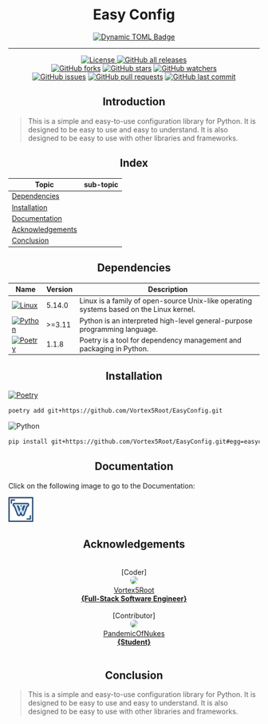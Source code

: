 <h1 align="center">Easy Config</h1>

<p align="center">
    <a href="https://github.com/Vortex5Root/EasyConfig/releases"><img alt="Dynamic TOML Badge" src="https://img.shields.io/badge/dynamic/toml?url=https%3A%2F%2Fraw.githubusercontent.com%2FVortex5Root%2FEasyConfig%2Fmain%2Fpyproject.toml&query=%24.tool.poetry.version&logo=data%3Aimage%2Fpng%3Bbase64%2CiVBORw0KGgoAAAANSUhEUgAAAA4AAAAOCAMAAAAolt3jAAAAtFBMVEVHcEyWYTihdkuXYzrBjlqhbkHepWuzglG8hFGWYjmzglHepmz3z5iygVCWYjmWYjmxgVDsvorMlmDepmybaD2oe02ufU2leUzdpWqzglGfdUrgqnH616j%2F4LKWYjmvf1C3hVPepmyWYjmWZDuWYjmzglGWYjmwfk7fp22aZjz93a7VoGmpfFKdbEe4hlTFkFzwxZH30aDpuYO%2BnICUbUbGkl3jrnbjr3eSYjuuiWzNq4fjvI5PAatoAAAAJXRSTlMA4v34FBH4Jwwn4l8IXFG6%2FrWcv2PCZqdJxeX291Ci4uVQ5eQoZPLoqAAAAIxJREFUCNdFzscCgjAQBNA1JIAGVMDeW0iEAPb6%2F%2F9lCuqc9s1eBkDHpxTDN8E8mroJ9S1G0Sw7noSbrAMAHLvidshMERPwVlUuxF0Vb7ltgtdi5VUV%2BetcNAwZKyv%2BeP7J%2BD6VRaq5rKmiOUGoW3OzAzxEF2npLIgaGPbN1%2Bm07S4SjvkPOnjQI%2Bb4AGCaEYNClUKKAAAAAElFTkSuQmCC&label=Package%20Version"></a>
</p>

-------

<p align="center">
    <a href="https://github.com/Vortex5Root/EasyConfig/blob/master/LICENSE"><img src="https://img.shields.io/github/license/Vortex5Root/EasyConfig.svg" alt="License">
    <a href="https://github.com/Vortex5Root/EasyConfig/releases"><img src="https://img.shields.io/github/downloads/Vortex5Root/EasyConfig/total.svg" alt="GitHub all releases"></a><br>
    <a href="https://github.com/Vortex5Root/EasyConfig/network"><img src="https://img.shields.io/github/forks/Vortex5Root/EasyConfig.svg" alt="GitHub forks"></a>
    <a href="https://github.com/Vortex5Root/EasyConfig/stargazers"><img src="https://img.shields.io/github/stars/Vortex5Root/EasyConfig.svg" alt="GitHub stars"></a>
    <a href="https://github.com/Vortex5Root/EasyConfig/watchers"><img src="https://img.shields.io/github/watchers/Vortex5Root/EasyConfig.svg" alt="GitHub watchers"></a><br>
    <a href="https://github.com/Vortex5Root/EasyConfig/issues"><img src="https://img.shields.io/github/issues/Vortex5Root/EasyConfig.svg" alt="GitHub issues"></a>
    <a href="https://github.com/Vortex5Root/EasyConfig/pulls"><img src="https://img.shields.io/github/issues-pr/Vortex5Root/EasyConfig.svg" alt="GitHub pull requests"></a>
    <a href="https://github.com/Vortex5Root/EasyConfig/commits/master"><img src="https://img.shields.io/github/last-commit/Vortex5Root/EasyConfig.svg" alt="GitHub last commit"></a><br>
</p>

<h2 align="center"> Introduction </h2>

> This is a simple and easy-to-use configuration library for Python. It is designed to be easy to use and easy to understand. It is also designed to be easy to use with other libraries and frameworks.

<h2 align="center"> Index </h2>

| Topic | sub-topic |
| --- | --- |
| [Dependencies](#dependencies) | |
| [Installation](#installation) | |
| [Documentation](#documentation) |  |
| [Acknowledgements](#acknowledgements) | |
| [Conclusion](#conclusion) | |


<h2 align="center">Dependencies</h2>

| Name | Version | Description |
| --- | --- | --- |
| [![Linux](https://img.shields.io/badge/Linux-A81D33?style=for-the-badge&logo=linux&logoColor=ffffff)](https://www.linux.org/) | 5.14.0 | Linux is a family of open-source Unix-like operating systems based on the Linux kernel. |
| [![Python](https://img.shields.io/badge/Python-3776AB?style=for-the-badge&logo=python&logoColor=ffdd54)](https://www.python.org/) | >=3.11 | Python is an interpreted high-level general-purpose programming language. |
| [![Poetry](https://img.shields.io/endpoint?url=https://python-poetry.org/badge/v0.json?style=for-the-badge)](https://python-poetry.org/) | 1.1.8 | Poetry is a tool for dependency management and packaging in Python. |

<h2 align="center">Installation</h2>

[![Poetry](https://img.shields.io/endpoint?url=https://python-poetry.org/badge/v0.json)](https://python-poetry.org/)
```bash
poetry add git+https://github.com/Vortex5Root/EasyConfig.git
```

![Python](https://img.shields.io/badge/python-3670A0?style=for-the-badge&logo=python&logoColor=ffdd54)
```bash
pip install git+https://github.com/Vortex5Root/EasyConfig.git#egg=easyconfig
```

<h2 align="center">Documentation</h2>

Click on the following image to go to the Documentation:

<a href=./EasyConfig/DOCUMENTATION.md><img src="./img/wikipedia-svgrepo-com.svg" width=50></a> 

<h2 align="center">Acknowledgements</h2>

<p align="center">
    <br>[Coder]<br>
    <a href="https://github.com/Vortex5Root"><img src=https://avatars.githubusercontent.com/u/102427260?s=200&v=4 width=50 style="border-radius: 50%;"><br>Vortex5Root <br><b>        {Full-Stack Software Engineer}</b></a><br>
    <br>[Contributor]<br>
    <a href="https://github.com/PandemicOfNukes"><img src=https://avatars.githubusercontent.com/u/59929476?s=200&v=4 width=50 style="border-radius: 50%;"><br>PandemicOfNukes <br><b>        {Student}</b></a><br><br>
</p>

<h2 align="center"> Conclusion </h2>

> This is a simple and easy-to-use configuration library for Python. It is designed to be easy to use and easy to understand. It is also designed to be easy to use with other libraries and frameworks.

